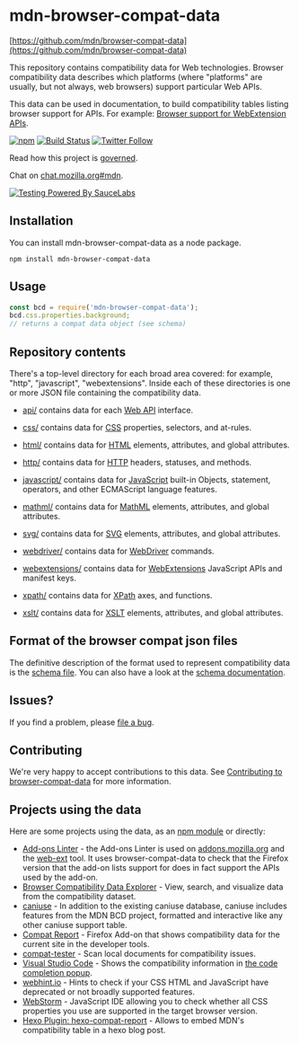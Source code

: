 # mdn-browser-compat-data

[https://github.com/mdn/browser-compat-data](https://github.com/mdn/browser-compat-data)

This repository contains compatibility data for Web technologies.
Browser compatibility data describes which platforms (where "platforms" are
usually, but not always, web browsers) support particular Web APIs.

This data can be used in documentation, to build compatibility tables listing
browser support for APIs. For example:
[Browser support for WebExtension APIs](https://developer.mozilla.org/en-US/Add-ons/WebExtensions/Browser_support_for_JavaScript_APIs).

[![npm](https://img.shields.io/npm/v/mdn-browser-compat-data.svg)](https://www.npmjs.com/package/mdn-browser-compat-data)
[![Build Status](https://travis-ci.org/mdn/browser-compat-data.svg?branch=master)](https://travis-ci.org/mdn/browser-compat-data)
[![Twitter Follow](https://img.shields.io/twitter/follow/mozdevnet.svg?style=social&label=Follow&style=plastic)](https://twitter.com/MozDevNet)

Read how this project is [governed](https://github.com/mdn/browser-compat-data/blob/master/GOVERNANCE.md).

Chat on [chat.mozilla.org#mdn](https://chat.mozilla.org/#/room/#mdn:mozilla.org).

[![Testing Powered By SauceLabs](https://opensource.saucelabs.com/images/opensauce/powered-by-saucelabs-badge-white.png?sanitize=true 'Testing Powered By SauceLabs')](https://saucelabs.com)

## Installation

You can install mdn-browser-compat-data as a node package.

```
npm install mdn-browser-compat-data
```

## Usage

```js
const bcd = require('mdn-browser-compat-data');
bcd.css.properties.background;
// returns a compat data object (see schema)
```

## Repository contents

There's a top-level directory for each broad area covered: for example, "http",
"javascript", "webextensions". Inside each of these directories is one or more
JSON file containing the compatibility data.

- [api/](https://github.com/mdn/browser-compat-data/tree/master/api) contains data for each [Web API](https://developer.mozilla.org/en-US/docs/Web/API) interface.

- [css/](https://github.com/mdn/browser-compat-data/tree/master/css) contains data for [CSS](https://developer.mozilla.org/en-US/docs/Web/CSS) properties, selectors, and at-rules.

- [html/](https://github.com/mdn/browser-compat-data/tree/master/html) contains data for
  [HTML](https://developer.mozilla.org/en-US/docs/Web/HTML) elements, attributes, and global attributes.

- [http/](https://github.com/mdn/browser-compat-data/tree/master/http) contains data for [HTTP](https://developer.mozilla.org/en-US/docs/Web/HTTP) headers, statuses, and methods.

- [javascript/](https://github.com/mdn/browser-compat-data/tree/master/javascript) contains data for [JavaScript](https://developer.mozilla.org/en-US/docs/Web/JavaScript) built-in Objects, statement, operators, and other ECMAScript language features.

- [mathml/](https://github.com/mdn/browser-compat-data/tree/master/mathml) contains data for [MathML](https://developer.mozilla.org/docs/Web/MathML) elements, attributes, and global attributes.

- [svg/](https://github.com/mdn/browser-compat-data/tree/master/svg) contains data for [SVG](https://developer.mozilla.org/en-US/docs/Web/SVG) elements, attributes, and global attributes.

- [webdriver/](https://github.com/mdn/browser-compat-data/tree/master/webdriver) contains data for [WebDriver](https://developer.mozilla.org/en-US/docs/Web/WebDriver) commands.

- [webextensions/](https://github.com/mdn/browser-compat-data/tree/master/webextensions) contains data for [WebExtensions](https://developer.mozilla.org/en-US/Add-ons/WebExtensions) JavaScript APIs and manifest keys.

- [xpath/](https://github.com/mdn/browser-compat-data/tree/master/xpath) contains data for [XPath](https://developer.mozilla.org/docs/Web/XPath) axes, and functions.

- [xslt/](https://github.com/mdn/browser-compat-data/tree/master/xslt) contains data for [XSLT](https://developer.mozilla.org/docs/Web/XSLT) elements, attributes, and global attributes.

## Format of the browser compat json files

The definitive description of the format used to represent compatibility data is the [schema file](https://github.com/mdn/browser-compat-data/blob/master/schemas/compat-data.schema.json).
You can also have a look at the [schema documentation](https://github.com/mdn/browser-compat-data/blob/master/schemas/compat-data-schema.md).

## Issues?

If you find a problem, please [file a bug](https://github.com/mdn/browser-compat-data/issues/new).

## Contributing

We're very happy to accept contributions to this data. See [Contributing to browser-compat-data](/docs/contributing.md) for more information.

## Projects using the data

Here are some projects using the data, as an [npm module](https://www.npmjs.com/browse/depended/mdn-browser-compat-data) or directly:

- [Add-ons Linter](https://github.com/mozilla/addons-linter) - the Add-ons Linter is used on [addons.mozilla.org](https://addons.mozilla.org/) and the [web-ext](https://github.com/mozilla/web-ext/) tool. It uses browser-compat-data to check that the Firefox version that the add-on lists support for does in fact support the APIs used by the add-on.
- [Browser Compatibility Data Explorer](https://github.com/connorshea/mdn-compat-data-explorer) - View, search, and visualize data from the compatibility dataset.
- [caniuse](https://caniuse.com/) - In addition to the existing caniuse database, caniuse includes features from the MDN BCD project, formatted and interactive like any other caniuse support table.
- [Compat Report](https://addons.mozilla.org/en-US/firefox/addon/compat-report/) - Firefox Add-on that shows compatibility data for the current site in the developer tools.
- [compat-tester](https://github.com/SphinxKnight/compat-tester) - Scan local documents for compatibility issues.
- [Visual Studio Code](https://code.visualstudio.com) - Shows the compatibility information in [the code completion popup](https://code.visualstudio.com/updates/v1_25#_improved-accuracy-of-browser-compatibility-data).
- [webhint.io](https://webhint.io/docs/user-guide/hints/hint-compat-api/) - Hints to check if your CSS HTML and JavaScript have deprecated or not broadly supported features.
- [WebStorm](https://www.jetbrains.com/webstorm/whatsnew/#v2019-1-html-and-css) - JavaScript IDE allowing you to check whether all CSS properties you use are supported in the target browser version.
- [Hexo Plugin: hexo-compat-report](https://github.com/TimDaub/hexo-compat-report) - Allows to embed MDN's compatibility table in a hexo blog post.
